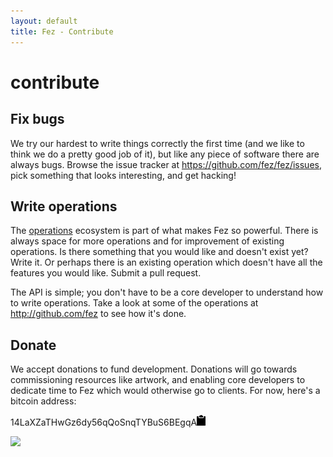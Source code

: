 ```yaml
---
layout: default
title: Fez - Contribute
---
```


contribute
===

Fix bugs
--------

We try our hardest to write things correctly the first time 
(and we like to think we do a pretty good job of it), but 
like any piece of software there are always bugs. Browse 
the issue tracker at <https://github.com/fez/fez/issues>,
pick something that looks interesting, and get hacking!

Write operations
----------------

The [operations](operations.html) ecosystem is part of what
makes Fez so powerful. There is always space for more
operations and for improvement of existing operations. Is
there something that you would like and doesn't exist yet?
Write it. Or perhaps there is an existing operation which
doesn't have all the features you would like. Submit a pull
request.

The API is simple; you don't have to be a core developer to
understand how to write operations. Take a look at some of
the operations at <http://github.com/fez> to see how it's
done.

Donate
------

We accept donations to fund development. Donations will go
towards commissioning resources like artwork, and enabling
core developers to dedicate time to Fez which would
otherwise go to clients. For now, here's a bitcoin address:

<div class="bitcoin">14LaXZaTHwGz6dy56qQoSnqTYBuS6BEgqA<img id="copy" class="copy" src="clipboard-1.png" />
  <p class="center"><img src="https://blockchain.info/qr?data=14LaXZaTHwGz6dy56qQoSnqTYBuS6BEgqA&size=200" /></p>
</div>

<script type="text/javascript" src="js/ZeroClipboard.min.js"></script>
<script type="text/javascript">
 ZeroClipboard.setDefaults({ moviePath: '/js/ZeroClipboard.swf' });
 var clip = new ZeroClipboard(document.getElementById("copy"));
 clip.on("dataRequested", function(client, args) {
   clip.setText("14LaXZaTHwGz6dy56qQoSnqTYBuS6BEgqA");
   document.getElementById("copy").src = "clipboard-checkmark-1.png";
 });
</script>

